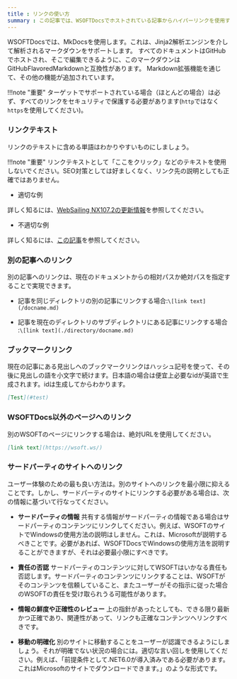```yaml
---
title : リンクの使い方
summary : この記事では、WSOFTDocsでホストされている記事からハイパーリンクを使用する方法について説明します。いくつか規則がありますが、リンクは同じサイト内でも、外部のサイトやURL上のコンテンツでも、どこへでもMarkdownに簡単に追加できます。
---
```


WSOFTDocsでは、MkDocsを使用します。これは、Jinja2解析エンジンを介して解析されるマークダウンをサポートします。
すべてのドキュメントはGitHubでホストされ、そこで編集できるように、このマークダウンはGitHubFlavoredMarkdownと互換性があります。
Markdown拡張機能を通じて、その他の機能が追加されています。

!!!note "重要"
    ターゲットでサポートされている場合（ほとんどの場合）は必ず、すべてのリンクをセキュリティで保護する必要があります(`http`ではなく`https`を使用してください)。

### リンクテキスト
リンクのテキストに含める単語はわかりやすいものにしましょう。

!!!note "重要"
    リンクテキストとして「ここをクリック」などのテキストを使用しないでください。SEO対策としては好ましくなく、リンク先の説明としても正確ではありません。

* 適切な例

詳しく知るには、[WebSailing NX107.2の更新情報](/websailing/changelog/1072)を参照してください。

* 不適切な例

詳しく知るには、[この記事](/websailing/changelog/1072)を参照してください。

### 別の記事へのリンク
別の記事へのリンクは、現在のドキュメントからの相対パスか絶対パスを指定することで実現できます。

* 記事を同じディレクトリの別の記事にリンクする場合:`\[link text](/docname.md)`

* 記事を現在のディレクトリのサブディレクトリにある記事にリンクする場合 :`\[link text](./directory/docname.md)`

### ブックマークリンク
現在の記事にある見出しへのブックマークリンクはハッシュ記号を使って、その後に見出しの語を小文字で続けます。日本語の場合は便宜上必要なidが英語で生成されます。idは生成してからわかります。

```md title="MarkDown"
[Test](#test)
```
### WSOFTDocs以外のページへのリンク
別のWSOFTのページにリンクする場合は、絶対URLを使用してください。

```md title="markdown"
[link text](https://wsoft.ws/)
```

### サードパーティのサイトへのリンク
ユーザー体験のための最も良い方法は。別のサイトへのリンクを最小限に抑えることです。しかし、サードパーティのサイトにリンクする必要がある場合は、次の情報に基づいて行なってください。

* **サードパーティの情報** 共有する情報がサードパーティの情報である場合はサードパーティのコンテンツにリンクしてください。例えば、WSOFTのサイトでWindowsの使用方法の説明はしません。これは、Microsoftが説明するべきことです。必要があれば、WSOFTDocsでWindowsの使用方法を説明することができますが、それは必要最小限にすべきです。

* **責任の否認** サードパーティのコンテンツに対してWSOFTはいかなる責任も否認します。サードパーティのコンテンツにリンクすることは、WSOFTがそのコンテンツを信頼していること、またユーザーがその指示に従った場合のWSOFTの責任を受け取られうる可能性があります。

* **情報の鮮度や正確性のレビュー** 上の指針があったとしても、できる限り最新かつ正確であり、関連性があって、リンクも正確なコンテンツへリンクすべきです。

* **移動の明確化** 別のサイトに移動することをユーザーが認識できるようにしましょう。それが明確でない状況の場合には。適切な言い回しを使用してください。例えば、「前提条件として.NET6.0が導入済みである必要があります。これはMicrosoftのサイトでダウンロードできます。」のような形式です。
